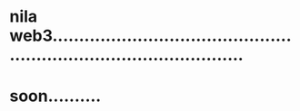 # nila web3.........................................................................................
# soon..........
